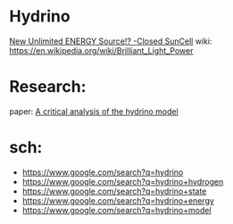 # Hydrino
[New Unlimited ENERGY Source!? -Closed SunCell](https://www.youtube.com/shorts/XQfPILej0WA) wiki: https://en.wikipedia.org/wiki/Brilliant_Light_Power

# Research:
paper: [A critical analysis of the hydrino model](https://www.esa.int/gsp/ACT/doc/PHY/ACT-RPR-PHY-Rathke-hydrino.pdf)

# sch:
- https://www.google.com/search?q=hydrino
- https://www.google.com/search?q=hydrino+hydrogen
- https://www.google.com/search?q=hydrino+state
- https://www.google.com/search?q=hydrino+energy
- https://www.google.com/search?q=hydrino+model

